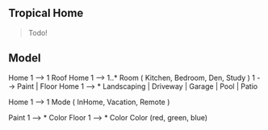 Tropical Home
-------------
>Todo!

Model
-----
Home 1 --> 1 Roof
Home 1 --> 1..* Room ( Kitchen, Bedroom, Den, Study ) 1 --> Paint | Floor
Home 1 --> * Landscaping | Driveway | Garage | Pool | Patio

Home 1 --> 1 Mode ( InHome, Vacation, Remote )

Paint 1 --> * Color
Floor 1 --> * Color
Color (red, green, blue)